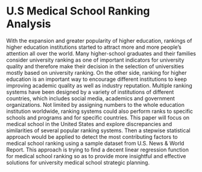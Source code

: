 # U.S Medical School Ranking Analysis
  With the expansion and greater popularity of higher education, rankings of higher education institutions started to attract more and more people’s attention all over the world. Many higher-school graduates and their families consider university ranking as one of important indicators for university quality and therefore make their decision in the selection of universities mostly based on university ranking. On the other side, ranking for higher education is an important way to encourage different institutions to keep improving academic quality as well as industry reputation. Multiple ranking systems have been designed by a variety of institutions of different countries, which includes social media, academics and government organizations. Not limited by assigning numbers to the whole education institution worldwide, ranking systems could also perform ranks to specific schools and programs and for specific countries. 
  This paper will focus on medical school in the United States and explore discrepancies and similarities of several popular ranking systems. Then a stepwise statistical approach would be applied to detect the most contributing factors to medical school ranking using a sample dataset from U.S. News & World Report. This approach is trying to find a decent linear regression function for medical school ranking so as to provide more insightful and effective solutions for university medical school strategic planning. 
